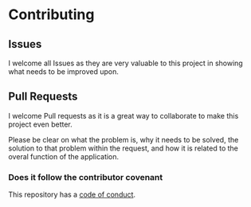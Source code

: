 # Contributing

## Issues

I welcome all Issues as they are very valuable to this project in showing what needs to be improved upon.

 
## Pull Requests

I welcome Pull requests as it is a great way to collaborate to make this project even better. 

Please be clear on what the problem is, why it needs to be solved, the solution to that problem within the request, and how it is related to the 
overal function of the application.


### Does it follow the contributor covenant

This repository has a [code of conduct](code_of_conduct.md).
